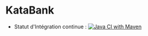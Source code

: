 # KataBank

* Statut d'Intégration continue : [![Java CI with Maven](https://github.com/PaulKoffi/KataBank/actions/workflows/maven.yml/badge.svg)](https://github.com/PaulKoffi/KataBank/actions/workflows/maven.yml)
